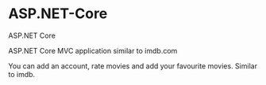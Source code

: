 # ASP.NET-Core
ASP.NET Core

ASP.NET Core MVC application similar to imdb.com

You can add an account, rate movies and add your favourite movies. Similar to imdb.
